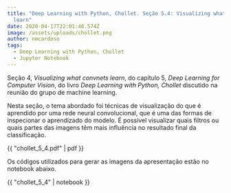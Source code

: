 ```yaml
---
title: "Deep Learning with Python, Chollet. Seção 5.4: Visualizing what convnets
  learn"
date: 2020-04-17T22:01:46.574Z
image: /assets/uploads/chollet.png
author: nmcardoso
tags:
  - Deep Learning with Python, Chollet
  - Jupyter Notebook
---
```

Seção 4, *Visualizing what convnets learn*, do capítulo 5, *Deep Learning for Computer Vision*, do livro *Deep Learning with Python, Chollet*  discutido na reunião do grupo de machine learning.

Nesta seção, o tema abordado foi técnicas de visualização do que é aprendido por uma rede neural convolucional, que é uma das formas de inspecionar o aprendizado do modelo. É possível visualizar quais filtros ou quais partes das imagens têm mais influência no resultado final da classificação.

{{ "chollet_5_4.pdf" | pdf }}

Os códigos utilizados para gerar as imagens da apresentação estão no notebook abaixo.

{{ "chollet_5_4" | notebook }}